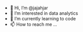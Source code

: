 - 👋 Hi, I’m @jajahjar
- 👀 I’m interested in data analytics
- 🌱 I’m currently learning to code
- 📫 How to reach me ...

<!---
jajahjar/jajahjar is a ✨ special ✨ repository because its `README.md` (this file) appears on your GitHub profile.
You can click the Preview link to take a look at your changes.
--->
